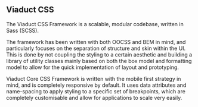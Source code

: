 ## Viaduct CSS

The Viaduct CSS Framework is a scalable, modular codebase, written in Sass (SCSS).

The framework has been written with both OOCSS and BEM in mind, and particularly focuses on the separation of structure and skin within the UI. This is done by not coupling the styling to a certain aesthetic and building a library of utility classes mainly based on both the box model and formatting model to allow for the quick implementation of layout and prototyping.

Viaduct Core CSS Framework is written with the mobile first strategy in mind, and is completely responsive by default. It uses data attributes and name-spacing to apply styling to a specific set of breakpoints, which are completely customisable and allow for applications to scale very easily.